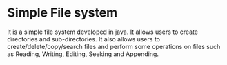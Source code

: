 # Simple File system
It is a simple file system developed in java. It allows users to create directories and sub-directories. It also allows users to  create/delete/copy/search files and perform some operations on files such as Reading, Writing, Editing, Seeking and Appending. 
